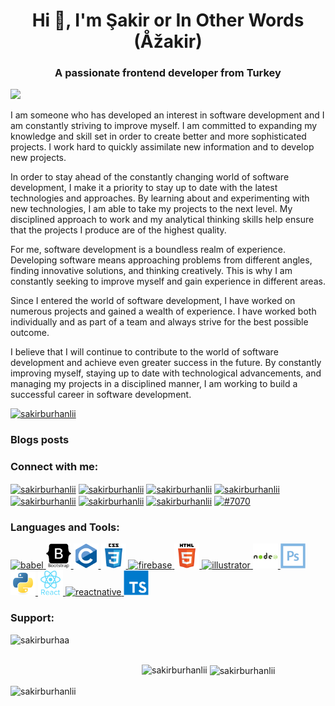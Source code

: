 <h1 align="center">Hi 👋, I'm Şakir or In Other Words (Åžakir)</h1>
<h3 align="center">A passionate frontend developer from Turkey</h3>

<div>
  <img src="https://media.tenor.com/tIJuBC1opesAAAAC/im-waiting-daffy-duck.gif"/>
  <p text-align="right" >I am someone who has developed an interest in software development and I am constantly striving to improve myself. I am committed to expanding my knowledge and skill set in order to create better and more sophisticated projects. I work hard to quickly assimilate new information and to develop new projects.

In order to stay ahead of the constantly changing world of software development, I make it a priority to stay up to date with the latest technologies and approaches. By learning about and experimenting with new technologies, I am able to take my projects to the next level. My disciplined approach to work and my analytical thinking skills help ensure that the projects I produce are of the highest quality.

For me, software development is a boundless realm of experience. Developing software means approaching problems from different angles, finding innovative solutions, and thinking creatively. This is why I am constantly seeking to improve myself and gain experience in different areas.

Since I entered the world of software development, I have worked on numerous projects and gained a wealth of experience. I have worked both individually and as part of a team and always strive for the best possible outcome.

I believe that I will continue to contribute to the world of software development and achieve even greater success in the future. By constantly improving myself, staying up to date with technological advancements, and managing my projects in a disciplined manner, I am working to build a successful career in software development. </p>
</div>

<p align="left"> <a href="https://twitter.com/sakirburhanli" target="blank"><img src="https://img.shields.io/twitter/follow/sakirburhanlii?logo=twitter&style=for-the-badge" alt="sakirburhanlii" /></a> </p>

### Blogs posts
<!-- BLOG-POST-LIST:START -->
<!-- BLOG-POST-LIST:END -->

<h3 align="left">Connect with me:</h3>
<p align="left">
<a href="https://codepen.io/sakirburhanlii" target="blank"><img align="center" src="https://raw.githubusercontent.com/rahuldkjain/github-profile-readme-generator/master/src/images/icons/Social/codepen.svg" alt="sakirburhanlii" height="30" width="40" /></a>
<a href="https://dev.to/sakirburhanlii" target="blank"><img align="center" src="https://raw.githubusercontent.com/rahuldkjain/github-profile-readme-generator/master/src/images/icons/Social/devto.svg" alt="sakirburhanlii" height="30" width="40" /></a>
<a href="https://twitter.com/sakirburhanlii" target="blank"><img align="center" src="https://raw.githubusercontent.com/rahuldkjain/github-profile-readme-generator/master/src/images/icons/Social/twitter.svg" alt="sakirburhanlii" height="30" width="40" /></a>
<a href="https://www.linkedin.com/in/sakirburhanli/" target="blank"><img align="center" src="https://raw.githubusercontent.com/rahuldkjain/github-profile-readme-generator/master/src/images/icons/Social/linked-in-alt.svg" alt="sakirburhanlii" height="30" width="40" /></a>
<a href="https://codesandbox.com/sakirburhanlii" target="blank"><img align="center" src="https://raw.githubusercontent.com/rahuldkjain/github-profile-readme-generator/master/src/images/icons/Social/codesandbox.svg" alt="sakirburhanlii" height="30" width="40" /></a>
<a href="https://instagram.com/sakirburhanlii" target="blank"><img align="center" src="https://raw.githubusercontent.com/rahuldkjain/github-profile-readme-generator/master/src/images/icons/Social/instagram.svg" alt="sakirburhanlii" height="30" width="40" /></a>
<a href="https://www.youtube.com/@sakirburhanlii" target="blank"><img align="center" src="https://raw.githubusercontent.com/rahuldkjain/github-profile-readme-generator/master/src/images/icons/Social/youtube.svg" alt="sakirburhanlii" height="30" width="40" /></a>
<a href="https://discord.gg/#7070" target="blank"><img align="center" src="https://raw.githubusercontent.com/rahuldkjain/github-profile-readme-generator/master/src/images/icons/Social/discord.svg" alt="#7070" height="30" width="40" /></a>
</p>

<h3 align="left">Languages and Tools:</h3>
<p align="left"> <a href="https://babeljs.io/" target="_blank" rel="noreferrer"> <img src="https://www.vectorlogo.zone/logos/babeljs/babeljs-icon.svg" alt="babel" width="40" height="40"/> </a> <a href="https://getbootstrap.com" target="_blank" rel="noreferrer"> <img src="https://raw.githubusercontent.com/devicons/devicon/master/icons/bootstrap/bootstrap-plain-wordmark.svg" alt="bootstrap" width="40" height="40"/> </a> <a href="https://www.cprogramming.com/" target="_blank" rel="noreferrer"> <img src="https://raw.githubusercontent.com/devicons/devicon/master/icons/c/c-original.svg" alt="c" width="40" height="40"/> </a> <a href="https://www.w3schools.com/css/" target="_blank" rel="noreferrer"> <img src="https://raw.githubusercontent.com/devicons/devicon/master/icons/css3/css3-original-wordmark.svg" alt="css3" width="40" height="40"/> </a> <a href="https://firebase.google.com/" target="_blank" rel="noreferrer"> <img src="https://www.vectorlogo.zone/logos/firebase/firebase-icon.svg" alt="firebase" width="40" height="40"/> </a> <a href="https://www.w3.org/html/" target="_blank" rel="noreferrer"> <img src="https://raw.githubusercontent.com/devicons/devicon/master/icons/html5/html5-original-wordmark.svg" alt="html5" width="40" height="40"/> </a> <a href="https://www.adobe.com/in/products/illustrator.html" target="_blank" rel="noreferrer"> <img src="https://www.vectorlogo.zone/logos/adobe_illustrator/adobe_illustrator-icon.svg" alt="illustrator" width="40" height="40"/> </a> <a href="https://nodejs.org" target="_blank" rel="noreferrer"> <img src="https://raw.githubusercontent.com/devicons/devicon/master/icons/nodejs/nodejs-original-wordmark.svg" alt="nodejs" width="40" height="40"/> </a> <a href="https://www.photoshop.com/en" target="_blank" rel="noreferrer"> <img src="https://raw.githubusercontent.com/devicons/devicon/master/icons/photoshop/photoshop-line.svg" alt="photoshop" width="40" height="40"/> </a> <a href="https://www.python.org" target="_blank" rel="noreferrer"> <img src="https://raw.githubusercontent.com/devicons/devicon/master/icons/python/python-original.svg" alt="python" width="40" height="40"/> </a> <a href="https://reactjs.org/" target="_blank" rel="noreferrer"> <img src="https://raw.githubusercontent.com/devicons/devicon/master/icons/react/react-original-wordmark.svg" alt="react" width="40" height="40"/> </a> <a href="https://reactnative.dev/" target="_blank" rel="noreferrer"> <img src="https://reactnative.dev/img/header_logo.svg" alt="reactnative" width="40" height="40"/> </a> <a href="https://www.typescriptlang.org/" target="_blank" rel="noreferrer"> <img src="https://raw.githubusercontent.com/devicons/devicon/master/icons/typescript/typescript-original.svg" alt="typescript" width="40" height="40"/> </a> </p>

<h3 align="left">Support:</h3>
<p><a href="https://www.buymeacoffee.com/sakirburhaa"> <img align="left" src="https://cdn.buymeacoffee.com/buttons/v2/default-yellow.png" height="50" width="210" alt="sakirburhaa" /></a></p><br><br>

<p><img align="left" src="https://github-readme-stats.vercel.app/api/top-langs?username=sakirburhanlii&show_icons=true&locale=en&layout=compact" alt="sakirburhanlii" /></p>

<p>&nbsp;<img align="center" src="https://github-readme-stats.vercel.app/api?username=sakirburhanlii&show_icons=true&locale=en" alt="sakirburhanlii" /></p>

<p><img align="center" src="https://github-readme-streak-stats.herokuapp.com/?user=sakirburhanlii&" alt="sakirburhanlii" /></p>
